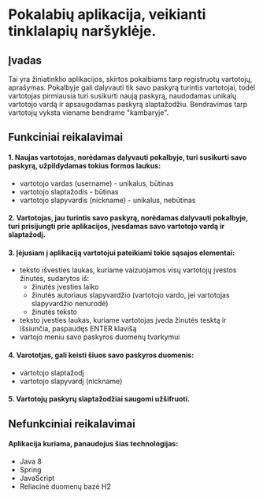 # Pokalabių aplikacija, veikianti tinklalapių naršyklėje.
## Įvadas
Tai yra žiniatinklio aplikacijos, skirtos pokalbiams tarp registruotų vartotojų, aprašymas. Pokalbyje gali dalyvauti tik savo paskyrą turintis vartotojai, todėl vartotojas pirmiausia turi susikurti naują paskyrą, naudodamas unikalų vartotojo vardą ir apsaugodamas paskyrą slaptažodžiu. Bendravimas tarp vartotojų vyksta viename bendrame "kambaryje".

## Funkciniai reikalavimai
#### 1. Naujas vartotojas, norėdamas dalyvauti pokalbyje, turi susikurti savo paskyrą, užpildydamas tokius formos laukus:
* vartotojo vardas (username) - unikalus, būtinas
* vartotojo slaptažodis - būtinas
* vartotojo slapyvardis (nickname) - unikalus, nebūtinas

#### 2. Vartotojas, jau turintis savo paskyrą, norėdamas dalyvauti pokalbyje, turi prisijungti prie aplikacijos, įvesdamas savo vartotojo vardą ir slaptažodį.

#### 3. Įėjusiam į aplikaciją vartotojui pateikiami tokie sąsajos elementai:
* teksto išvesties laukas, kuriame vaizuojamos visų vartotojų įvestos žinutės, sudarytos iš:
  - žinutės įvesties laiko
  - žinutės autoriaus slapyvardžio (vartotojo vardo, jei vartotojas slapyvardžio nenurodė)
  - žinutės teksto
* teksto įvesties laukas, kuriame vartotojas įveda žinutės tesktą ir išsiunčia, paspaudęs ENTER klavišą
* vartojo meniu savo paskyros duomenų tvarkymui

#### 4. Varototjas, gali keisti šiuos savo paskyros duomenis:
* vartotojo slaptažodį
* vartotojo slapyvardį (nickname)

#### 5. Vartotojų paskyrų slaptažodžiai saugomi užšifruoti.

## Nefunkciniai reikalavimai
#### Aplikacija kuriama, panaudojus šias technologijas:
* Java 8
* Spring
* JavaScript
* Reliacinė duomenų bazė H2
